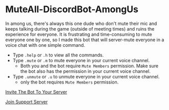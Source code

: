 # MuteAll-DiscordBot-AmongUs

In among us, there's always this one dude who don't mute their mic and keeps talking during the game (outside of meeting times) and ruins the experience for everyone. It is frustrating and time-consuming to mute everyone one by one, so I made this bot that will server-mute everyone in a voice chat with one simple command.

  - Type ```.help``` or ```.h``` to view all the commands.
  - Type ```.mute``` or ```.m``` to mute everyone in your current voice channel.
    - Both you and the bot require ```Mute Members``` permission. Make sure the bot also has the permission in your current voice channel.
  - Type ```.unmute``` or ```.u``` to unmute everyone in your current voice channel.
    - only the bot requires ```Mute Members``` permission.



[Invite The Bot To Your Server](https://discord.com/oauth2/authorize?client_id=757369495953342593&scope=bot&permissions=4201472)

[Join Support Server](https://discord.com/invite/Jxv66vm)

